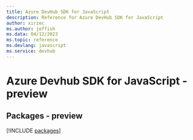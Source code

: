 ```yaml
---
title: Azure DevHub SDK for JavaScript
description: Reference for Azure DevHub SDK for JavaScript
author: xirzec
ms.author: jeffish
ms.data: 04/12/2023
ms.topic: reference
ms.devlang: javascript
ms.service: devhub
---
```

# Azure Devhub SDK for JavaScript - preview
## Packages - preview
[!INCLUDE [packages](devhub-index.md)]